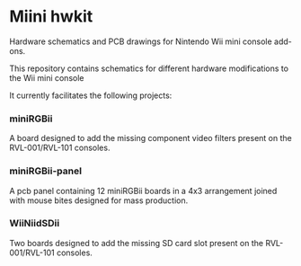 # Miini hwkit
 Hardware schematics and PCB drawings for Nintendo Wii mini console add-ons.
 
 This repository contains schematics for different hardware modifications to the Wii mini console
 
 It currently facilitates the following projects:
 
 ### miniRGBii
 A board designed to add the missing component video filters present on the RVL-001/RVL-101 consoles.
 
 ### miniRGBii-panel
 A pcb panel containing 12 miniRGBii boards in a 4x3 arrangement joined with mouse bites designed for mass production.
 
### WiiNiidSDii
Two boards designed to add the missing SD card slot present on the RVL-001/RVL-101 consoles.
